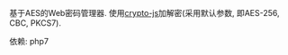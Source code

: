 基于AES的Web密码管理器. 使用[crypto-js](https://github.com/brix/crypto-js)加解密(采用默认参数, 即AES-256, CBC, PKCS7).

依赖: php7